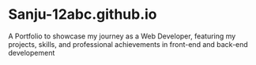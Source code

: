# Sanju-12abc.github.io
A Portfolio to showcase my journey as a Web Developer, featuring my projects, skills, and professional achievements in front-end and back-end developement
